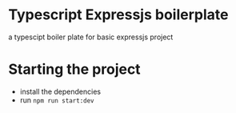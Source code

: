 # Typescript Expressjs boilerplate

a typescipt boiler plate for basic expressjs project

# Starting the project

* install the dependencies
* run `npm run start:dev`